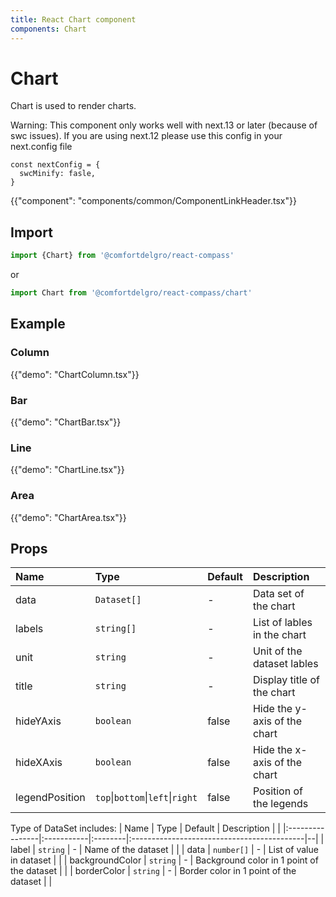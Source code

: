 ```yaml
---
title: React Chart component
components: Chart
---
```


# Chart

<p class="description">Chart is used to render charts.</p>

Warning: This component only works well with next.13 or later (because of swc issues). If you are using next.12 please use this config in your next.config file

```
const nextConfig = {
  swcMinify: fasle,
}
```

{{"component": "components/common/ComponentLinkHeader.tsx"}}

## Import

```js
import {Chart} from '@comfortdelgro/react-compass'
```

or

```js
import Chart from '@comfortdelgro/react-compass/chart'
```

## Example

### Column

{{"demo": "ChartColumn.tsx"}}

### Bar

{{"demo": "ChartBar.tsx"}}

### Line

{{"demo": "ChartLine.tsx"}}

### Area    

{{"demo": "ChartArea.tsx"}}


## Props

| Name           | Type                             | Default | Description                  |
| :------------- | :------------------------------- | :------ | :--------------------------- |
| data           | `Dataset[]`                      | -       | Data set of the chart        |
| labels         | `string[]`                       | -       | List of lables in the chart  |
| unit           | `string`                         | -       | Unit of the dataset lables   |
| title          | `string`                         | -       | Display title of the chart   |
| hideYAxis      | `boolean`                        | false   | Hide the y-axis of the chart |
| hideXAxis      | `boolean`                        | false   | Hide the x-axis of the chart |
| legendPosition | `top`\|`bottom`\|`left`\|`right` | false   | Position of the legends      |

Type of DataSet includes:
| Name | Type | Default | Description | |
|:----------------|:-----------|:--------|:-------------------------------------------|--|
| label | `string` | - | Name of the dataset | |
| data | `number[]` | - | List of value in dataset | |
| backgroundColor | `string` | - | Background color in 1 point of the dataset | |
| borderColor | `string` | - | Border color in 1 point of the dataset | |
